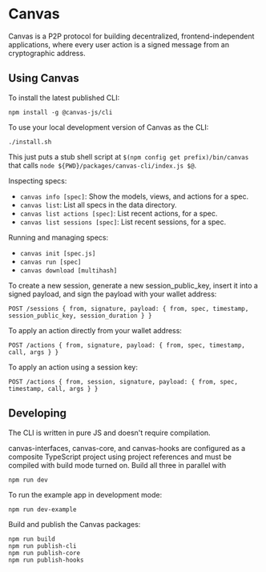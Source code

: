 # Canvas

Canvas is a P2P protocol for building decentralized, frontend-independent applications,
where every user action is a signed message from an cryptographic address.

## Using Canvas

To install the latest published CLI:

```
npm install -g @canvas-js/cli
```

To use your local development version of Canvas as the CLI:

```
./install.sh
```

This just puts a stub shell script at `$(npm config get prefix)/bin/canvas` that calls `node ${PWD}/packages/canvas-cli/index.js $@`.

Inspecting specs:

- `canvas info [spec]`: Show the models, views, and actions for a spec.
- `canvas list`: List all specs in the data directory.
- `canvas list actions [spec]`: List recent actions, for a spec.
- `canvas list sessions [spec]`: List recent sessions, for a spec.

Running and managing specs:

- `canvas init [spec.js]`
- `canvas run [spec]`
- `canvas download [multihash]`

To create a new session, generate a new session_public_key, insert it
into a signed payload, and sign the payload with your wallet address:

```
POST /sessions { from, signature, payload: { from, spec, timestamp, session_public_key, session_duration } }
```

To apply an action directly from your wallet address:

```
POST /actions { from, signature, payload: { from, spec, timestamp, call, args } }
```

To apply an action using a session key:

```
POST /actions { from, session, signature, payload: { from, spec, timestamp, call, args } }
```

## Developing

The CLI is written in pure JS and doesn't require compilation.

canvas-interfaces, canvas-core, and canvas-hooks are configured as a composite TypeScript project using project references and must be compiled with build mode turned on. Build all three in parallel with

```
npm run dev
```

To run the example app in development mode:

```
npm run dev-example
```

Build and publish the Canvas packages:

```
npm run build
npm run publish-cli
npm run publish-core
npm run publish-hooks
```
